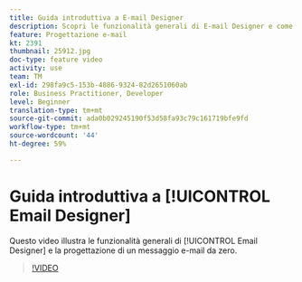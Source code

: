 ```yaml
---
title: Guida introduttiva a E-mail Designer
description: Scopri le funzionalità generali di E-mail Designer e come progettare un’e-mail da zero.
feature: Progettazione e-mail
kt: 2391
thumbnail: 25912.jpg
doc-type: feature video
activity: use
team: TM
exl-id: 298fa9c5-153b-4886-9324-82d2651060ab
role: Business Practitioner, Developer
level: Beginner
translation-type: tm+mt
source-git-commit: ada0b029245190f53d58fa93c79c161719bfe9fd
workflow-type: tm+mt
source-wordcount: '44'
ht-degree: 59%

---
```


# Guida introduttiva a [!UICONTROL Email Designer]

Questo video illustra le funzionalità generali di [!UICONTROL Email Designer] e la progettazione di un messaggio e-mail da zero.

>[!VIDEO](https://video.tv.adobe.com/v/25912?quality=12)
